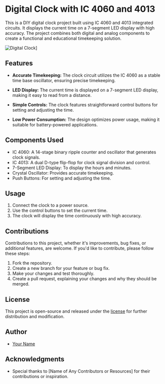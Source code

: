 # Digital Clock with IC 4060 and 4013

This is a DIY digital clock project built using IC 4060 and 4013 integrated circuits. It displays the current time on a 7-segment LED display with high accuracy. The project combines both digital and analog components to create a functional and educational timekeeping solution.

![Digital Clock]("https://media4.giphy.com/media/v1.Y2lkPTc5MGI3NjExdjZxdGlsaHRjOGk2Zzk0MDNyZ3RiMzZvOGowcmIwczQ0cDlhczMwMiZlcD12MV9pbnRlcm5hbF9naWZfYnlfaWQmY3Q9Zw/qgQUggAC3Pfv687qPC/giphy.gif")]

## Features

- **Accurate Timekeeping:** The clock circuit utilizes the IC 4060 as a stable time base oscillator, ensuring precise timekeeping.

- **LED Display:** The current time is displayed on a 7-segment LED display, making it easy to read from a distance.

- **Simple Controls:** The clock features straightforward control buttons for setting and adjusting the time.

- **Low Power Consumption:** The design optimizes power usage, making it suitable for battery-powered applications.

## Components Used

- IC 4060: A 14-stage binary ripple counter and oscillator that generates clock signals.
- IC 4013: A dual D-type flip-flop for clock signal division and control.
- 7-Segment LED Display: To display the hours and minutes.
- Crystal Oscillator: Provides accurate timekeeping.
- Push Buttons: For setting and adjusting the time.

## Usage

1. Connect the clock to a power source.
2. Use the control buttons to set the current time.
3. The clock will display the time continuously with high accuracy.

## Contributions

Contributions to this project, whether it's improvements, bug fixes, or additional features, are welcome. If you'd like to contribute, please follow these steps:

1. Fork the repository.
2. Create a new branch for your feature or bug fix.
3. Make your changes and test thoroughly.
4. Create a pull request, explaining your changes and why they should be merged.

## License

This project is open-source and released under the [license](LICENSE) for further distribution and modification.

## Author

- [Your Name](https://github.com/yourusername)

## Acknowledgments

- Special thanks to [Name of Any Contributors or Resources] for their contributions or inspiration.

